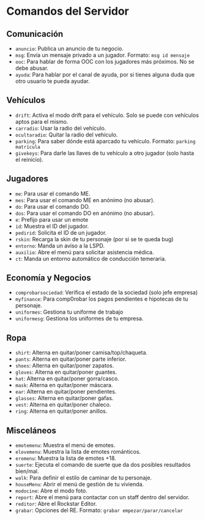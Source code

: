 # Comandos del Servidor

## Comunicación
- `anuncio`: Publica un anuncio de tu negocio.
- `msg`: Envía un mensaje privado a un jugador. Formato: `msg id mensaje`
- `ooc`: Para hablar de forma OOC con los jugadores más próximos. No se debe abusar.
- `ayuda`: Para hablar por el canal de ayuda, por si tienes alguna duda que otro usuario te pueda ayudar.

## Vehículos
- `drift`: Activa el modo drift para el vehículo. Solo se puede con vehículos aptos para el mismo.
- `carradio`: Usar la radio del vehículo.
- `ocultaradio`: Quitar la radio del vehículo.
- `parking`: Para saber dónde está aparcado tu vehículo. Formato: `parking matrícula`
- `givekeys`: Para darle las llaves de tu vehículo a otro jugador (solo hasta el reinicio).
  
## Jugadores
- `me`: Para usar el comando ME.
- `mes`: Para usar el comando ME en anónimo (no abusar).
- `do`: Para usar el comando DO.
- `dos`: Para usar el comando DO en anónimo (no abusar).
- `e`: Prefijo para usar un emote
- `id`: Muestra el ID del jugador.
- `pedirid`: Solicita el ID de un jugador.
- `rskin`: Recarga la skin de tu personaje (por si se te queda bug)
- `entorno`: Manda un aviso a la LSPD.
- `auxilio`: Abre el menú para solicitar asistencia médica.
- `ct`: Manda un entorno automático de conducción temeraria.

## Economía y Negocios
- `comprobarsociedad`: Verifica el estado de la sociedad (solo jefe empresa)
- `myfinance`: Para comp0robar los pagos pendientes e hipotecas de tu personaje.
- `uniformes`: Gestiona tu uniforme de trabajo
- `uniformesg`: Gestiona los uniformes de tu empresa.

## Ropa
- `shirt`: Alterna en quitar/poner camisa/top/chaqueta.
- `pants`: Alterna en quitar/poner parte inferior.
- `shoes`: Alterna en quitar/poner zapatos.
- `gloves`: Alterna en quitar/poner guantes.
- `hat`: Alterna en quitar/poner gorra/casco.
- `mask`: Alterna en quitar/poner máscara.
- `ear`: Alterna en quitar/poner pendientes.
- `glasses`: Alterna en quitar/poner gafas.
- `vest`: Alterna en quitar/poner chaleco.
- `ring`: Alterna en quitar/poner anillos.

## Misceláneos
- `emotemenu`: Muestra el menú de emotes.
- `elovemenu`: Muestra la lista de emotes románticos.
- `eromenu`: Muestra la lista de emotes +18.
- `suerte`: Ejecuta el comando de suerte que da dos posibles resultados bien/mal.
- `walk`: Para definir el estilo de caminar de tu personaje.
- `houseMenu`: Abrir el menú de gestión de tu vivienda.
- `modocine`: Abre el modo foto.
- `report`: Abre el menú para contactar con un staff dentro del servidor.
- `reditor`: Abre el Rockstar Editor.
- `grabar`: Opciones del RE. Formato: `grabar empezar/parar/cancelar`
